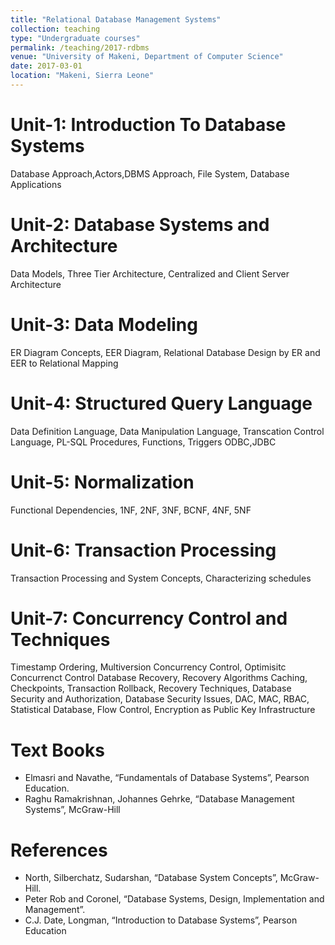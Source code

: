 ```yaml
---
title: "Relational Database Management Systems"
collection: teaching
type: "Undergraduate courses"
permalink: /teaching/2017-rdbms
venue: "University of Makeni, Department of Computer Science"
date: 2017-03-01
location: "Makeni, Sierra Leone"
---
```



Unit-1: Introduction To Database Systems
========================================
Database Approach,Actors,DBMS Approach, File System, Database Applications

Unit-2: Database Systems and Architecture
=========================================
Data Models, Three Tier Architecture, Centralized and Client Server Architecture

Unit-3: Data Modeling
=====================
ER Diagram Concepts, EER Diagram, Relational Database Design by ER and EER to Relational Mapping

Unit-4: Structured Query Language
==================================
Data Definition Language, Data Manipulation Language, Transcation Control Language, PL-SQL Procedures, Functions, Triggers ODBC,JDBC

Unit-5: Normalization
=====================
Functional Dependencies, 1NF, 2NF, 3NF, BCNF, 4NF, 5NF

Unit-6: Transaction Processing
===============================
Transaction Processing and System Concepts, Characterizing schedules

Unit-7: Concurrency Control and Techniques
===========================================
Timestamp Ordering, Multiversion Concurrency Control, Optimisitc Concurrenct Control Database Recovery, Recovery Algorithms Caching, Checkpoints, Transaction Rollback, Recovery Techniques, Database Security and Authorization, Database Security Issues, DAC, MAC, RBAC, Statistical Database, Flow Control, Encryption as Public Key Infrastructure

Text Books
===========
* Elmasri and Navathe, “Fundamentals of Database Systems”, Pearson Education.
* Raghu Ramakrishnan, Johannes Gehrke, “Database Management Systems”, McGraw-Hill

References
==========
* North, Silberchatz, Sudarshan, “Database System Concepts”, McGraw-Hill.
* Peter Rob and Coronel, “Database Systems, Design, Implementation and Management”.
* C.J. Date, Longman, “Introduction to Database Systems”, Pearson Education
